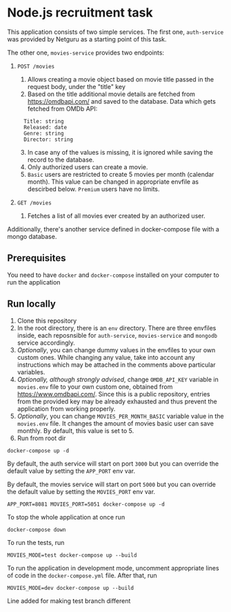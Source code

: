 # Node.js recruitment task

This application consists of two simple services. The first one, `auth-service`
was provided by Netguru as a starting point of this task.

The other one, `movies-service` provides two endpoints:

1. `POST /movies`

   1. Allows creating a movie object based on movie title passed in the request
      body, under the "title" key
   2. Based on the title additional movie details are fetched from
      https://omdbapi.com/ and saved to the database. Data which gets fetched
      from OMDb API:

   ```
     Title: string
     Released: date
     Genre: string
     Director: string
   ```

   3. In case any of the values is missing, it is ignored while saving
      the record to the database.
   4. Only authorized users can create a movie.
   5. `Basic` users are restricted to create 5 movies per month (calendar month).
      This value can be changed in appropriate envfile as descirbed below.
      `Premium` users have no limits.

2. `GET /movies`
   1. Fetches a list of all movies ever created by an authorized user.

Additionally, there's another service defined in docker-compose file with
a mongo database.

## Prerequisites

You need to have `docker` and `docker-compose` installed on your computer to run
the application

## Run locally

1. Clone this repository
2. In the root directory, there is an `env` directory. There are three envfiles
   inside, each reposnsible for `auth-service`, `movies-service` and `mongodb`
   service accordingly.
3. _Optionally_, you can change dummy values in the envfiles to your own custom
   ones. While changing any value, take into account any instructions which may
   be attached in the comments above particular variables.
4. _Optionally, although strongly advised_, change `OMDB_API_KEY` variable
   in `movies.env` file to your own custom one, obtained from
   https://www.omdbapi.com/. Since this is a public repository, entries from the
   provided key may be already exhausted and thus prevent the application from
   working properly.
5. _Optionally_, you can change `MOVIES_PER_MONTH_BASIC` variable value in the
   `movies.env` file. It changes the amount of movies basic user can save monthly.
   By default, this value is set to 5.
6. Run from root dir

```
docker-compose up -d
```

By default, the auth service will start on port `3000` but you can override
the default value by setting the `APP_PORT` env var.

By default, the movies service will start on port `5000` but you can override
the default value by setting the `MOVIES_PORT` env var.

```
APP_PORT=8081 MOVIES_PORT=5051 docker-compose up -d
```

To stop the whole application at once run

```
docker-compose down
```

To run the tests, run

```
MOVIES_MODE=test docker-compose up --build
```

To run the application in development mode, uncomment appropriate lines of code
in the `docker-compose.yml` file. After that, run

```
MOVIES_MODE=dev docker-compose up --build
```

Line added for making test branch different
